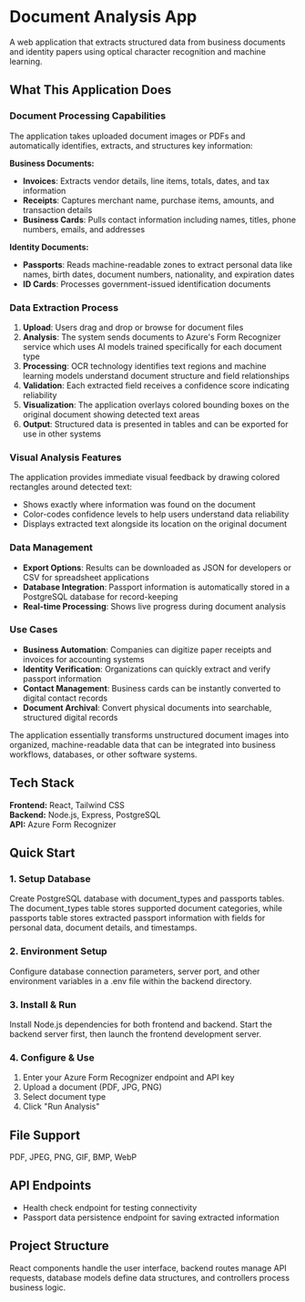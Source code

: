 # Document Analysis App

A web application that extracts structured data from business documents and identity papers using optical character recognition and machine learning.

## What This Application Does

### Document Processing Capabilities
The application takes uploaded document images or PDFs and automatically identifies, extracts, and structures key information:

**Business Documents:**
- **Invoices**: Extracts vendor details, line items, totals, dates, and tax information
- **Receipts**: Captures merchant name, purchase items, amounts, and transaction details
- **Business Cards**: Pulls contact information including names, titles, phone numbers, emails, and addresses

**Identity Documents:**
- **Passports**: Reads machine-readable zones to extract personal data like names, birth dates, document numbers, nationality, and expiration dates
- **ID Cards**: Processes government-issued identification documents

### Data Extraction Process
1. **Upload**: Users drag and drop or browse for document files
2. **Analysis**: The system sends documents to Azure's Form Recognizer service which uses AI models trained specifically for each document type
3. **Processing**: OCR technology identifies text regions and machine learning models understand document structure and field relationships
4. **Validation**: Each extracted field receives a confidence score indicating reliability
5. **Visualization**: The application overlays colored bounding boxes on the original document showing detected text areas
6. **Output**: Structured data is presented in tables and can be exported for use in other systems

### Visual Analysis Features
The application provides immediate visual feedback by drawing colored rectangles around detected text:
- Shows exactly where information was found on the document
- Color-codes confidence levels to help users understand data reliability
- Displays extracted text alongside its location on the original document

### Data Management
- **Export Options**: Results can be downloaded as JSON for developers or CSV for spreadsheet applications
- **Database Integration**: Passport information is automatically stored in a PostgreSQL database for record-keeping
- **Real-time Processing**: Shows live progress during document analysis

### Use Cases
- **Business Automation**: Companies can digitize paper receipts and invoices for accounting systems
- **Identity Verification**: Organizations can quickly extract and verify passport information
- **Contact Management**: Business cards can be instantly converted to digital contact records
- **Document Archival**: Convert physical documents into searchable, structured digital records

The application essentially transforms unstructured document images into organized, machine-readable data that can be integrated into business workflows, databases, or other software systems.

## Tech Stack

**Frontend:** React, Tailwind CSS  
**Backend:** Node.js, Express, PostgreSQL  
**API:** Azure Form Recognizer

## Quick Start

### 1. Setup Database
Create PostgreSQL database with document_types and passports tables. The document_types table stores supported document categories, while passports table stores extracted passport information with fields for personal data, document details, and timestamps.

### 2. Environment Setup
Configure database connection parameters, server port, and other environment variables in a .env file within the backend directory.

### 3. Install & Run
Install Node.js dependencies for both frontend and backend. Start the backend server first, then launch the frontend development server.

### 4. Configure & Use
1. Enter your Azure Form Recognizer endpoint and API key
2. Upload a document (PDF, JPG, PNG)
3. Select document type
4. Click "Run Analysis"

## File Support
PDF, JPEG, PNG, GIF, BMP, WebP

## API Endpoints
- Health check endpoint for testing connectivity
- Passport data persistence endpoint for saving extracted information

## Project Structure
React components handle the user interface, backend routes manage API requests, database models define data structures, and controllers process business logic.
